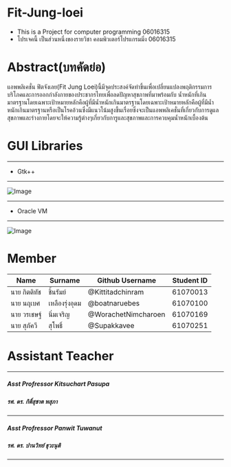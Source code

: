 # Fit-Jung-loei
- This is a Project for computer programming 06016315
- โปรเจคนี้ เป็นส่วนหนึ่งของรายวิชา คอมพิวเตอร์โปรแกรมมิ่ง 06016315

# Abstract(บทคัดย่อ)

  แอพพลิเคชั่น ฟิตจังเลย(Fit Jung Loei)นี้มีจุดประสงค์จัดทำขึ้นเพื่อเปลี่ยนแปลงพฤติกรรมการบริโภคและการออกกำลังกายของประชากรไทยเพื่อลดปัญหาสุขภาพที่มาพร้อมกับ
น้ำหนักที่เกินมาตรฐานโดยเฉพาะเป้าหมายหลักคือผู้ที่มีน้ำหนักเกินมาตรฐานโดยเฉพาะเป้าหมายหลักคือผู้ที่มีน้ำหนักเกินมาตรฐานหรือเป็นโรคอ้วนซึ่งมีแนวโน้มสูงขึ้นเรื่อยซึ่งจะเป็นแอพพลิเคชั่นที่เกี่ยวกับการดูแลสุขภาพและร่างกายโดยจะให้ความรู้ต่างๆเกี่ยวกับการูและสุขภาพและการควบคุมน้ำหนักเบื้องต้น

# GUI Libraries

-----------------
- Gtk++ 
-----------------
![Image](https://upload.wikimedia.org/wikipedia/commons/thumb/8/8a/Gtk3-widget-factory-3.16.0.png/300px-Gtk3-widget-factory-3.16.0.png)

-----------------
- Oracle VM
-----------------
![Image](https://encrypted-tbn0.gstatic.com/images?q=tbn:ANd9GcQrnnRVNFa_Mhm7BF9-dOaJcPhL-KaAvXSjX83zAvfPVdpG-ho_mQ)

# Member

   Name | Surname |  Github Username | Student ID
   ----- | ----- | ----- | ----- |
   นาย กิตติทัช | ชิ้นรัมย์ | @Kittitadchinram | 61070013 |
   นาย นฤเบศ | เหลืองรุ่งอุดม | @boatnaruebes | 61070100 |
   นาย วรเชษฐ์ | นิ่มเจริญ | @WorachetNimcharoen | 61070169 |
   นาย สุภัควี | สุโพธิ์ | @Supakkavee | 61070251 |
   
# Assistant Teacher
-----------------
##### Asst Profressor Kitsuchart Pasupa
##### รศ. ดร. กิติ์สุชาต พสุภา
-----------------
##### Asst Profressor Panwit Tuwanut
##### รศ. ดร. ปานวิทย์ ธุวะนุติ
-----------------
